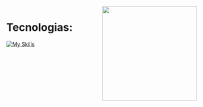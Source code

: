 <img align="right" width="250" src="" alt="">


<h1 align="">Tecnologias: </h1>

[![My Skills](https://skillicons.dev/icons?i=cs,dotnet,wasm,git,html,css)](https://skillicons.dev)




